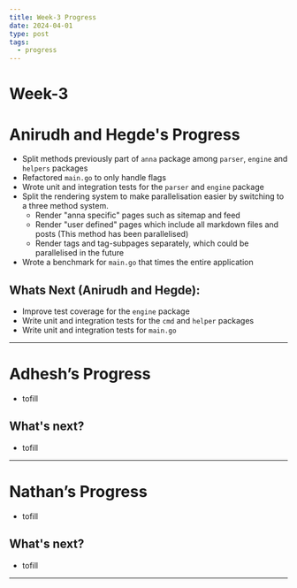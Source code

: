 ```yaml
---
title: Week-3 Progress
date: 2024-04-01
type: post
tags:
  - progress
---
```


# Week-3

# Anirudh and Hegde's Progress

- Split methods previously part of `anna` package among `parser`, `engine` and `helpers` packages
- Refactored `main.go` to only handle flags
- Wrote unit and integration tests for the `parser` and `engine` package
- Split the rendering system to make parallelisation easier by switching to a three method system.
  - Render "anna specific" pages such as sitemap and feed
  - Render "user defined" pages which include all markdown files and posts (This method has been parallelised)
  - Render tags and tag-subpages separately, which could be parallelised in the future
- Wrote a benchmark for `main.go` that times the entire application

## Whats Next (Anirudh and Hegde):

- Improve test coverage for the `engine` package
- Write unit and integration tests for the `cmd`  and `helper` packages
- Write unit and integration tests for `main.go`

---

# Adhesh’s Progress

- tofill

## What's next?

- tofill

---

# Nathan’s Progress

- tofill

## What's next?

- tofill

---
